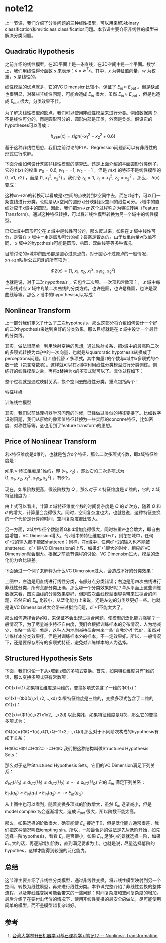 # note12

上一节课，我们介绍了分类问题的三种线性模型，可以用来解决binary classification和multiclass classification问题。本节课主要介绍非线性的模型来解决分类问题。

## Quadratic Hypothesis

之前介绍的线性模型，在2D平面上是一条直线，在3D空间中是一个平面。数学上，我们用线性得分函数 ${s}$ 来表示：${s = w^Tx}$。其中，${x}$ 为特征值向量，${w}$ 为权重，${s}$ 是线性的。

线性模型的优点就是，它的VC Dimension比较小，保证了 ${E_{in}}$ ≈ ${E_{out}}$ 。但是缺点也很明显，对某些非线性问题，可能会造成 ${E_{in}}$ 很大，虽然 ${E_{in}}$ ≈ ${E_{out}}$ ，但是也造成 ${E_{out}}$ 很大，分类效果不佳。

为了解决线性模型的缺点，我们可以使用非线性模型来进行分类。例如数据集 ${D}$ 不是线性可分的，而是圆形可分的，圆形内部是正类，外面是负类。假设它的hypotheses可以写成： 

$${
    h_{SEP}(x) = sign(- x_{1}^{2} - x_{2}^{2}+ 0.6)
}$$

基于这种非线性思想，我们之前讨论的PLA、Regression问题都可以有非线性的形式进行求解。

下面介绍如何设计这些非线性模型的演算法。还是上面介绍的平面圆形分类例子，它的 ${h(x)}$ 的权重 ${w_0=0.6,\ w_1=-1,\ w_2=-1}$ ，但是 ${h(x)}$ 的特征不是线性模型的 ${(1,\ x1,\ x2)}$ ，而是 ${(1,\ x^2_1,\ x^2_2)}$ 。我们令 ${z_0=1,\ z_1=x^2_1,\ z_2=x^2_2}$ ，那么， ${h(x)}$ 变成：

这种xn→zn的转换可以看成是x空间的点映射到z空间中去，而在z域中，可以用一条直线进行分类，也就是从x空间的圆形可分映射到z空间的线性可分。z域中的直线对应于x域中的圆形。因此，我们把xn→zn这个过程称之为特征转换（Feature Transform）。通过这种特征转换，可以将非线性模型转换为另一个域中的线性模型。

已知x域中圆形可分在 ${z}$ 域中是线性可分的，那么反过来，如果在 ${z}$ 域中线性可分，是否在 ${x}$ 域中一定是圆形可分的呢？答案是否定的。由于权重向量w取值不同， ${x}$ 域中的hypothesis可能是圆形、椭圆、双曲线等等多种情况。

目前讨论的x域中的圆形都是圆心过原点的，对于圆心不过原点的一般情况，xn→zn映射公式包含的所有项为：

$$
Φ2(x)=(1,\ x_1,\ x_2,\ x^2_1,\ x_1x_2,\ x^2_2)
$$

也就是说，对于二次 ${hypothesis}$ ，它包含二次项、一次项和常数项 ${1}$ ， ${z}$ 域中每一条线对应 ${x}$ 域中的某二次曲线的分类方式，也许是圆，也许是椭圆，也许是双曲线等等。那么 ${z}$ 域中的hypothesis可以写成：

## Nonlinear Transform

上一部分我们定义了什么了二次hypothesis，那么这部分将介绍如何设计一个好的二次hypothesis来达到良好的分类效果。那么目标就是在 ${z}$ 域中设计一个最佳的分类线。

其实，做法很简单，利用映射变换的思想，通过映射关系，把x域中的最高阶二次的多项式转换为z域中的一次向量，也就是从quardratic hypothesis转换成了perceptrons问题。用 ${z}$ 值代替 ${x}$ 多项式，其中向量z的个数与x域中x多项式的个数一致（包含常数项）。这样就可以在z域中利用线性分类模型进行分类训练。训练好的线性模型之后，再将z替换为x的多项式就可以了。具体过程如下：

整个过程就是通过映射关系，换个空间去做线性分类，重点包括两个：

特征转换

训练线性模型

其实，我们以前处理机器学习问题的时候，已经做过类似的特征变换了。比如数字识别问题，我们从原始的像素值特征转换为一些实际的concrete特征，比如密度、对称性等等，这也用到了feature transform的思想。

## Price of Nonlinear Transform

若x特征维度是d维的，也就是包含d个特征，那么二次多项式个数，即z域特征维度是： 

如果 ${x}$ 特征维度是2维的，即 ${(x_1,\ x_2)}$ ，那么它的二次多项式为 ${(1,\ x_1,\ x_2,\ x^2_1,\ x_1x_2,x^2_2)}$ ，有6个。

现在，如果阶数更高，假设阶数为 ${Q}$ ，那么对于 ${x}$ 特征维度是 ${d}$ 维的，它的 ${z}$ 域特征维度为： 

由上式可以看出，计算 ${z}$ 域特征维度个数的时间复杂度是 ${Q}$ 的 ${d}$ 次方，随着 ${Q}$ 和 ${d}$ 的增大，计算量会变得很大。同时，空间复杂度也大。也就是说，这种特征变换的一个代价是计算的时间、空间复杂度都比较大。

另一方面，z域中特征个数随着Q和d增加变得很大，同时权重w也会增大，即自由度增加，VC Dimension增大。令z域中的特征维度是1+d˘，则在在域中，任何d˘+2的输入都不能被shattered；同样，在x域中，任何d˘+2的输入也不能被shattered。d˘+1是VC Dimension的上界，如果d˘+1很大的时候，相应的VC Dimension就会很大。根据之前章节课程的讨论，VC Dimension过大，模型的泛化能力会比较差。

下面通过一个例子来解释为什么VC Dimension过大，会造成不好的分类效果：

上图中，左边是用直线进行线性分类，有部分点分类错误；右边是用四次曲线进行非线性分类，所有点都分类正确，那么哪一个分类效果好呢？单从平面上这些训练数据来看，四次曲线的分类效果更好，但是四次曲线模型很容易带来过拟合的问题，虽然它的 ${E_{in}}$ 比较小，从泛化能力上来说，还是左边的分类器更好一些。也就是说VC Dimension过大会带来过拟合问题，d˘+1不能太大了。

那么如何选择合适的Q，来保证不会出现过拟合问题，使模型的泛化能力强呢？一般情况下，为了尽量减少特征自由度，我们会根据训练样本的分布情况，人为地减少、省略一些项。但是，这种人为地删减特征会带来一些“自我分析”代价，虽然对训练样本分类效果好，但是对训练样本外的样本，不一定效果好。所以，一般情况下，还是要保存所有的多项式特征，避免对训练样本的人为选择。

## Structured Hypothesis Sets

下面，我们讨论一下从x域到z域的多项式变换。首先，如果特征维度只有1维的话，那么变换多项式只有常数项：


Φ0(x)=(1)
如果特征维度是两维的，变换多项式包含了一维的Φ0(x)：


Φ1(x)=(Φ0(x),x1,x2,…,xd)
如果特征维度是三维的，变换多项式包含了二维的Φ1(x)：


Φ2(x)=(Φ1(x),x21,x1x2,…,x2d)
以此类推，如果特征维度是Q次，那么它的变换多项式为：


ΦQ(x)=(ΦQ−1(x),xQ1,xQ−11x2,⋯,xQd)
那么对于不同阶次构成的hypothesis有如下关系：


HΦ0⊂HΦ1⊂HΦ2⊂⋯⊂HΦQ
我们把这种结构叫做Structured Hypothesis Sets：

那么对于这种Structured Hypothesis Sets，它们的VC Dimension满足下列关系：

${d_{VC}(H_0)≤d_{VC}(H_1)≤d_{VC}(H_2)≤⋯≤d_{VC}(H_Q)}$ 
它的 ${E_{in}}$ 满足下列关系：

 ${E_{in}(g_0)}$ ≥ ${E_{in}(g_1)}$ ≥ ${E_{in}(g_2)}$ ≥⋯≥ ${E_{in}(g_Q)}$ 

从上图中也可以看到，随着变换多项式的阶数增大，虽然 ${E_{in}}$ 逐渐减小，但是model complexity会逐渐增大，造成 ${E_{out}}$ 很大，所以阶数不能太高。

那么，如果选择的阶数很大，确实能使 ${E_{in}}$ 接近于0，但是泛化能力通常很差，我们把这种情况叫做tempting sin。所以，一般最合适的做法是先从低阶开始，如先选择一阶hypothesis，看看 ${E_{in}}$ 是否很小，如果 ${E_{in}}$ 足够小的话就选择一阶，如果 ${E_{in}}$ 大的话，再逐渐增加阶数，直到满足要求为止。也就是说，尽量选择低阶的hypothes，这样才能得到较强的泛化能力。

## 总结

这节课主要介绍了非线性分类模型，通过非线性变换，将非线性模型映射到另一个空间，转换为线性模型，再来进行线性分类。本节课完整介绍了非线性变换的整体流程，以及非线性变换可能会带来的一些问题：时间复杂度和空间复杂度的增加。最后介绍了在要付出代价的情况下，使用非线性变换的最安全的做法，尽可能使用简单的模型，而不是模型越复杂越好。

## 参考

1. [台湾大学林轩田机器学习基石课程学习笔记12 -- Nonlinear Transformation](http://blog.csdn.net/red_stone1/article/details/72630003)